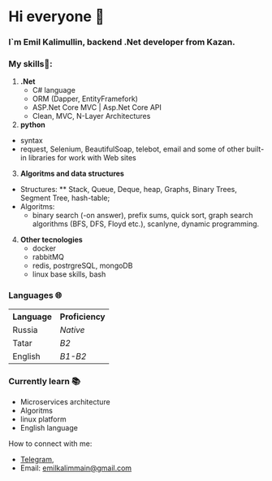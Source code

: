 # Hi everyone 👋
### I`m Emil Kalimullin, backend .Net developer from Kazan.
### My skills📜:
1. **.Net**
   - C# language 
   - ORM (Dapper, EntityFramefork)
   - ASP.Net Core MVC | Asp.Net Core API
   - Clean, MVC, N-Layer Architectures
2. **python**
  - syntax
  - request, Selenium, BeautifulSoap, telebot, email and some of other built-in libraries for work with Web sites
3. **Algoritms and data structures**
  * Structures:
    ** Stack, Queue, Deque, heap,  Graphs, Binary Trees, Segment Tree, hash-table;
  * Algoritms:
    - binary search (-on answer), prefix sums, quick sort, graph search algorithms (BFS, DFS, Floyd etc.), scanlyne, dynamic programming.
4. **Other tecnologies**
   - docker
   - rabbitMQ
   - redis, postrgreSQL, mongoDB
   - linux base skills, bash

### Languages 🌐
<table>
   <tr>
      <th><b>Language</b></th>
      <th><b>Proficiency</b></th>
   </tr>
   <tr>
      <td>Russia</td>
      <td><i>Native</i></td>
   </tr>
   <tr>
      <td>Tatar</td>
      <td><i>B2</i></td>
   </tr>
   <tr>
      <td>English</td>
      <td><i>B1-B2</i></td>
   </tr>
</table>

### Currently learn 📚
* Microservices architecture
* Algoritms
* linux platform
* English language

How to connect with me: 
  * [Telegram](https://t.me/Cookies_So),  
  * Email: emilkalimmain@gmail.com
